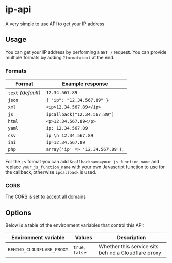 # ip-api

A very simple to use API to get your IP address

## Usage

You can get your IP address by performing a `GET /` request. You can provide multiple formats by adding `?format=text` at the end.

### Formats

| Format             | Example response                 |
| ------------------ | -------------------------------- |
| `text` *(default)* | `12.34.567.89`                   |
| `json`             | `{ "ip": "12.34.567.89" }`       |
| `xml`              | `<ip>12.34.567.89</ip>`          |
| `js`               | `ipcallback("12.34.567.89")`     |
| `html`             | `<p>12.34.567.89</p>`            |
| `yaml`             | `ip: 12.34.567.89`               |
| `csv`              | `ip \n 12.34.567.89`             |
| `ini`              | `ip=12.34.567.89`                |
| `php`              | `array('ip' => '12.34.567.89');` |

For the `js` format you can add `&callbackname=your_js_function_name` and replace `your_js_function_name` with your own Javascript function to use for the callback, otherwise `ipcallback` is used.

### CORS

The CORS is set to accept all domains

## Options
Below is a table of the environment variables that control this API:

| Environment variable      | Values          | Description                                         |
| ------------------------- | --------------- | --------------------------------------------------- |
| `BEHIND_CLOUDFLARE_PROXY` | `true`, `false` | Whether this service sits behind a Cloudflare proxy |